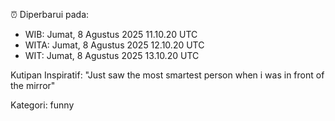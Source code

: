 ⏰ Diperbarui pada:
- WIB: Jumat, 8 Agustus 2025 11.10.20 UTC
- WITA: Jumat, 8 Agustus 2025 12.10.20 UTC
- WIT: Jumat, 8 Agustus 2025 13.10.20 UTC

Kutipan Inspiratif:
"Just saw the most smartest person when i was in front of the mirror"


Kategori: funny

